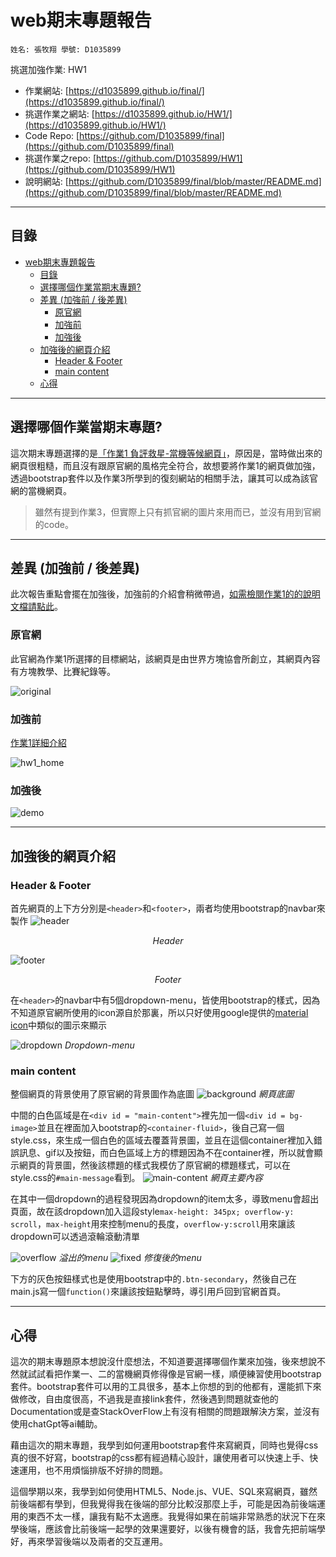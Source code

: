 # web期末專題報告

`
姓名: 張牧翔
學號: D1035899
`

挑選加強作業: HW1

- 作業網站: [https://d1035899.github.io/final/](https://d1035899.github.io/final/)
- 挑選作業之網站: [https://d1035899.github.io/HW1/](https://d1035899.github.io/HW1/)
- Code Repo: [https://github.com/D1035899/final](https://github.com/D1035899/final)
- 挑選作業之repo: [https://github.com/D1035899/HW1](https://github.com/D1035899/HW1)
- 說明網站: [https://github.com/D1035899/final/blob/master/README.md](https://github.com/D1035899/final/blob/master/README.md)

---

## 目錄

- [web期末專題報告](#web期末專題報告)
  - [目錄](#目錄)
  - [選擇哪個作業當期末專題?](#選擇哪個作業當期末專題)
  - [差異 (加強前 / 後差異)](#差異-加強前--後差異)
    - [原官網](#原官網)
    - [加強前](#加強前)
    - [加強後](#加強後)
  - [加強後的網頁介紹](#加強後的網頁介紹)
    - [Header \& Footer](#header--footer)
    - [main content](#main-content)
  - [心得](#心得)

---

## 選擇哪個作業當期末專題?

這次期末專題選擇的是[「作業1 負評救星-當機等候網頁」](https://d1035899.github.io/HW1/)，原因是，當時做出來的網頁很粗糙，而且沒有跟原官網的風格完全符合，故想要將作業1的網頁做加強，透過bootstrap套件以及作業3所學到的復刻網站的相關手法，讓其可以成為該官網的當機網頁。
>雖然有提到作業3，但實際上只有抓官網的圖片來用而已，並沒有用到官網的code。

---

## 差異 (加強前 / 後差異)

此次報告重點會擺在加強後，加強前的介紹會稍微帶過，[如需檢閱作業1的的說明文檔請點此](https://github.com/D1035899/HW1/blob/master/README.md)。

### 原官網

此官網為作業1所選擇的目標網站，該網頁是由世界方塊協會所創立，其網頁內容有方塊教學、比賽紀錄等。

![original](images/demo_pic/WCA_original.png)

### 加強前

[作業1詳細介紹](https://github.com/D1035899/HW1/blob/master/README.md)

![hw1_home](images/demo_pic/hw1_home.png)

### 加強後

![demo](images/demo_pic/demo.png)

---

## 加強後的網頁介紹

### Header & Footer

首先網頁的上下方分別是`<header>`和`<footer>`，兩者均使用bootstrap的navbar來製作
![header](images/demo_pic/header.png "Header")

*<p style="text-align: center;">Header</p>*

![footer](images/demo_pic/footer.png "Footer")

*<p style="text-align: center;">Footer</p>*

在`<header>`的navbar中有5個dropdown-menu，皆使用bootstrap的樣式，因為不知道原官網所使用的icon源自於那裏，所以只好使用google提供的[material icon](https://fonts.google.com/icons)中類似的圖示來顯示

![dropdown](images/demo_pic/dropdown.png "Dropdown")
*Dropdown-menu*

### main content

整個網頁的背景使用了原官網的背景圖作為底圖
![background](images/homepage_banner.svg "background")
*網頁底圖*

中間的白色區域是在`<div id = "main-content">`裡先加一個`<div id = bg-image>`並且在裡面加入bootstrap的`<container-fluid>`，後自己寫一個style.css，來生成一個白色的區域去覆蓋背景圖，並且在這個container裡加入錯誤訊息、gif以及按鈕，而白色區域上方的標題因為不在container裡，所以就會顯示網頁的背景圖，然後該標題的樣式我模仿了原官網的標題樣式，可以在style.css的`#main-message`看到。
![main-content](images/demo_pic/main_content.png "main-content")
*網頁主要內容*

在其中一個dropdown的過程發現因為dropdown的item太多，導致menu會超出頁面，故在該dropdown加入這段style`max-height: 345px; overflow-y: scroll`，`max-height`用來控制menu的長度，`overflow-y:scroll`用來讓該dropdown可以透過滾輪滾動清單

![overflow](images/demo_pic/overflow.png "overflow")
*溢出的menu*
![fixed](images/demo_pic/fixed.png "fixed")
*修復後的menu*

下方的灰色按鈕樣式也是使用bootstrap中的`.btn-secondary`，然後自己在main.js寫一個`function()`來讓該按鈕點擊時，導引用戶回到官網首頁。

---

## 心得

這次的期末專題原本想說沒什麼想法，不知道要選擇哪個作業來加強，後來想說不然就試試看把作業一、二的當機網頁修得像是官網一樣，順便練習使用bootstrap套件。bootstrap套件可以用的工具很多，基本上你想的到的他都有，還能抓下來做修改，自由度很高，不過我是直接link套件，然後遇到問題就查他的Documentation或是查StackOverFlow上有沒有相關的問題跟解決方案，並沒有使用chatGpt等ai輔助。

藉由這次的期末專題，我學到如何運用bootstrap套件來寫網頁，同時也覺得css真的很不好寫，bootstrap的css都有經過精心設計，讓使用者可以快速上手、快速運用，也不用煩惱排版不好排的問題。

這個學期以來，我學到如何使用HTML5、Node.js、VUE、SQL來寫網頁，雖然前後端都有學到，但我覺得我在後端的部分比較沒那麼上手，可能是因為前後端運用的東西不太一樣，讓我有點不太適應。我覺得如果在前端非常熟悉的狀況下在來學後端，應該會比前後端一起學的效果還要好，以後有機會的話，我會先把前端學好，再來學習後端以及兩者的交互運用。
